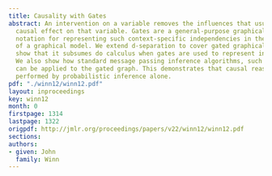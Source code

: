 ```yaml
---
title: Causality with Gates
abstract: An intervention on a variable removes the influences that usually have a
  causal effect on that variable. Gates are a general-purpose graphical modelling
  notation for representing such context-specific independencies in the structure
  of a graphical model. We extend d-separation to cover gated graphical models and
  show that it subsumes do calculus when gates are used to represent interventions.
  We also show how standard message passing inference algorithms, such as belief propagation,
  can be applied to the gated graph. This demonstrates that causal reasoning can be
  performed by probabilistic inference alone.
pdf: "./winn12/winn12.pdf"
layout: inproceedings
key: winn12
month: 0
firstpage: 1314
lastpage: 1322
origpdf: http://jmlr.org/proceedings/papers/v22/winn12/winn12.pdf
sections: 
authors:
- given: John
  family: Winn
---
```

